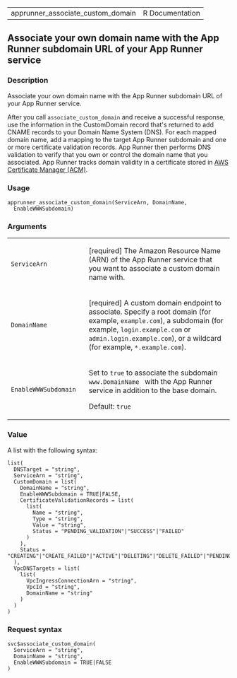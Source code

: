 <table style="width: 100%;">
<tbody>
<tr class="odd">
<td>apprunner_associate_custom_domain</td>
<td style="text-align: right;">R Documentation</td>
</tr>
</tbody>
</table>

## Associate your own domain name with the App Runner subdomain URL of your App Runner service

### Description

Associate your own domain name with the App Runner subdomain URL of your
App Runner service.

After you call `associate_custom_domain` and receive a successful
response, use the information in the CustomDomain record that's returned
to add CNAME records to your Domain Name System (DNS). For each mapped
domain name, add a mapping to the target App Runner subdomain and one or
more certificate validation records. App Runner then performs DNS
validation to verify that you own or control the domain name that you
associated. App Runner tracks domain validity in a certificate stored in
[AWS Certificate Manager
(ACM)](https://docs.aws.amazon.com/acm/latest/userguide/).

### Usage

    apprunner_associate_custom_domain(ServiceArn, DomainName,
      EnableWWWSubdomain)

### Arguments

<table>
<colgroup>
<col style="width: 35%" />
<col style="width: 65%" />
</colgroup>
<tbody>
<tr class="odd">
<td><code
id="apprunner_associate_custom_domain_:_ServiceArn">ServiceArn</code></td>
<td><p>[required] The Amazon Resource Name (ARN) of the App Runner
service that you want to associate a custom domain name with.</p></td>
</tr>
<tr class="even">
<td><code
id="apprunner_associate_custom_domain_:_DomainName">DomainName</code></td>
<td><p>[required] A custom domain endpoint to associate. Specify a root
domain (for example, <code>example.com</code>), a subdomain (for
example, <code>login.example.com</code> or
<code>admin.login.example.com</code>), or a wildcard (for example, <code
style="white-space: pre;">⁠*.example.com⁠</code>).</p></td>
</tr>
<tr class="odd">
<td><code
id="apprunner_associate_custom_domain_:_EnableWWWSubdomain">EnableWWWSubdomain</code></td>
<td><p>Set to <code>true</code> to associate the subdomain
<code>www.DomainName </code> with the App Runner service in addition to
the base domain.</p>
<p>Default: <code>true</code></p></td>
</tr>
</tbody>
</table>

### Value

A list with the following syntax:

    list(
      DNSTarget = "string",
      ServiceArn = "string",
      CustomDomain = list(
        DomainName = "string",
        EnableWWWSubdomain = TRUE|FALSE,
        CertificateValidationRecords = list(
          list(
            Name = "string",
            Type = "string",
            Value = "string",
            Status = "PENDING_VALIDATION"|"SUCCESS"|"FAILED"
          )
        ),
        Status = "CREATING"|"CREATE_FAILED"|"ACTIVE"|"DELETING"|"DELETE_FAILED"|"PENDING_CERTIFICATE_DNS_VALIDATION"|"BINDING_CERTIFICATE"
      ),
      VpcDNSTargets = list(
        list(
          VpcIngressConnectionArn = "string",
          VpcId = "string",
          DomainName = "string"
        )
      )
    )

### Request syntax

    svc$associate_custom_domain(
      ServiceArn = "string",
      DomainName = "string",
      EnableWWWSubdomain = TRUE|FALSE
    )
